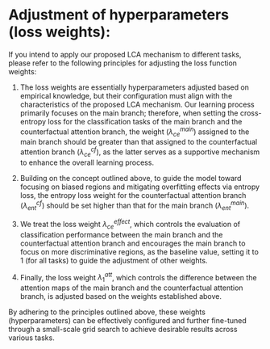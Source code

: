 # Adjustment of hyperparameters (loss weights):

If you intend to apply our proposed LCA mechanism to different tasks, please refer to the following principles for adjusting the loss function weights:

1. The loss weights are essentially hyperparameters adjusted based on empirical knowledge, but their configuration must align with the characteristics of the proposed LCA mechanism. Our learning process primarily focuses on the main branch; therefore, when setting the cross-entropy loss for the classification tasks of the main branch and the counterfactual attention branch, the weight ($\lambda_{ce}^{main}$) assigned to the main branch should be greater than that assigned to the counterfactual attention branch ($\lambda_{ce}^{cf}$), as the latter serves as a supportive mechanism to enhance the overall learning process. 

2. Building on the concept outlined above, to guide the model toward focusing on biased regions and mitigating overfitting effects via entropy loss, the entropy loss weight for the counterfactual attention branch ($\lambda_{ent}^{cf}$) should be set higher than that for the main branch ($\lambda_{ent}^{main}$). 

3. We treat the loss weight $\lambda_{ce}^{effect}$, which controls the evaluation of classification performance between the main branch and the counterfactual attention branch and encourages the main branch to focus on more discriminative regions, as the baseline value, setting it to 1 (for all tasks) to guide the adjustment of other weights. 

4. Finally, the loss weight $\lambda_{1}^{att}$, which controls the difference between the attention maps of the main branch and the counterfactual attention branch, is adjusted based on the weights established above. 

By adhering to the principles outlined above, these weights (hyperparameters) can be effectively configured and further fine-tuned through a small-scale grid search to achieve desirable results across various tasks.